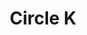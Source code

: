 ---
title: "Circle K"
url: /colorado-springs/circle-k-west-garden-of-the-gods-road/
shop: convenience
---
